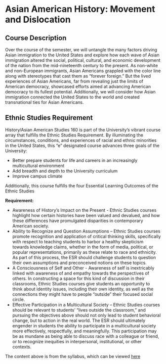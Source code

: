 # Asian American History: Movement and Dislocation

## Course Description

Over the course of the semester, we will untangle the many factors driving Asian immigration to the United States and explore how each wave of Asian immigration altered the social, political, cultural, and economic development of the nation from the mid-nineteenth century to the present. As non-white and non-European immigrants, Asian Americans grappled with the color line along with stereotypes that cast them as “forever foreign.” But the lived experiences of Asian Americans, far from revealing just the limits of American democracy, showcased efforts aimed at advancing American democracy to its fullest potential. Additionally, we will consider how Asian immigration connected the United States to the world and created transnational ties for Asian Americans.

## Ethnic Studies Requirement

History/Asian American Studies 160 is part of the University’s vibrant course array that fulfills the Ethnic Studies Requirement. By illuminating the circumstances, conditions, and experiences of racial and ethnic minorities in the United States, this “e” designated course advances three goals of the University:

- Better prepare students for life and careers in an increasingly multicultural environment
- Add breadth and depth to the University curriculum
- Improve campus climate

Additionally, this course fulfills the four Essential Learning Outcomes of the Ethnic Studies

**Requirement:**

- Awareness of History’s Impact on the Present - Ethnic Studies courses highlight how certain histories have been valued and devalued, and how these differences have promulgated disparities in contemporary American society.
- Ability to Recognize and Question Assumptions – Ethnic Studies courses promote recognition and application of critical thinking skills, specifically with respect to teaching students to harbor a healthy skepticism towards knowledge claims, whether in the form of media, political, or popular representations, primarily as these relate to race and ethnicity. As part of this process, the ESR should challenge students to question their own assumptions and preconceived notions on these topics.
- A Consciousness of Self and Other - Awareness of self is inextricably linked with awareness of and empathy towards the perspectives of others. In constructing a space for this kind of discussion in their classrooms, Ethnic Studies courses give students an opportunity to think about identity issues, including their own identity, as well as the connections they might have to people “outside” their focused social circle.
- Effective Participation in a Multicultural Society – Ethnic Studies courses should be relevant to students’ “lives outside the classroom,” and pursuing the objectives above should not only lead to student behavioral change, but to action in the real world. The ESR should ultimately engender in students the ability to participate in a multicultural society more effectively, respectfully, and meaningfully. This participation may be as mundane as being able to discuss race with a colleague or friend, or to recognize inequities in interpersonal, institutional, or other contexts.

The content above is from the syllabus, which can be viewed [here](./syllabus.pdf)